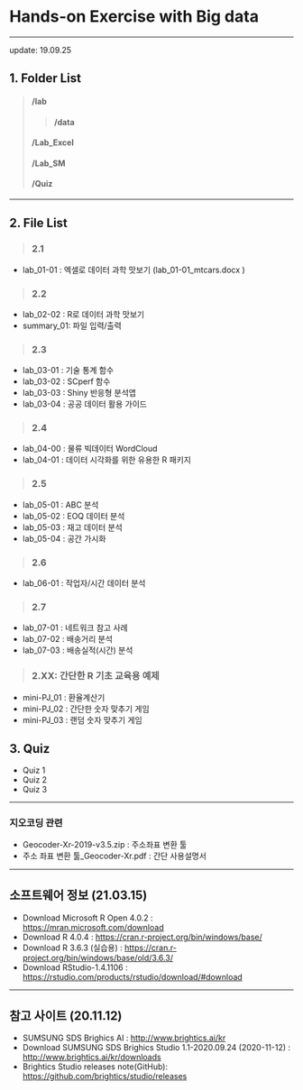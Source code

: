 # Hands-on Exercise with Big data
---
update: 19.09.25

## 1. Folder List
> #### /lab
>> #### /data
> #### /Lab_Excel
> #### /Lab_SM
> #### /Quiz

---
## 2. File List
> ### 2.1
- lab_01-01 : 엑셀로 데이터 과학 맛보기 (lab_01-01_mtcars.docx
)
> ### 2.2
- lab_02-02 : R로 데이터 과학 맛보기
- summary_01: 파일 입력/출력
> ### 2.3
- lab_03-01 : 기술 통계 함수
- lab_03-02 : SCperf 함수
- lab_03-03 : Shiny 반응형 분석앱 
- lab_03-04 : 공공 데이터 활용 가이드 
> ### 2.4
- lab_04-00 : 물류 빅데이터 WordCloud
- lab_04-01 : 데이터 시각화를 위한 유용한 R 패키지
> ### 2.5
- lab_05-01 : ABC 분석
- lab_05-02 : EOQ 데이터 분석
- lab_05-03 : 재고 데이터 분석
- lab_05-04 : 공간 가시화
> ### 2.6
- lab_06-01 : 작업자/시간 데이터 분석 
> ### 2.7
- lab_07-01 : 네트워크 참고 사례  
- lab_07-02 : 배송거리 분석  
- lab_07-03 : 배송실적(시간) 분석 

> ### 2.XX: 간단한 R 기초 교육용 예제
- mini-PJ_01 : 환율계산기  
- mini-PJ_02 : 간단한 숫자 맞추기 게임  
- mini-PJ_03 : 랜덤 숫자 맞추기 게임  

## 3. Quiz 
- Quiz 1
- Quiz 2
- Quiz 3
---
### 지오코딩 관련 
- Geocoder-Xr-2019-v3.5.zip : 주소좌표 변환 툴
- 주소 좌표 변환 툴_Geocoder-Xr.pdf : 간단 사용설명서
---
## 소프트웨어 정보 (21.03.15)
- Download Microsoft R Open 4.0.2 : https://mran.microsoft.com/download
- Download R 4.0.4                : https://cran.r-project.org/bin/windows/base/
- Download R 3.6.3 (실습용)       : https://cran.r-project.org/bin/windows/base/old/3.6.3/
- Download RStudio-1.4.1106       : https://rstudio.com/products/rstudio/download/#download

---
## 참고 사이트 (20.11.12)
- SUMSUNG SDS Brighics AI : http://www.brightics.ai/kr
- Download SUMSUNG SDS Brighics Studio 1.1-2020.09.24 (2020-11-12) : http://www.brightics.ai/kr/downloads
- Brightics Studio releases note(GitHub): https://github.com/brightics/studio/releases



